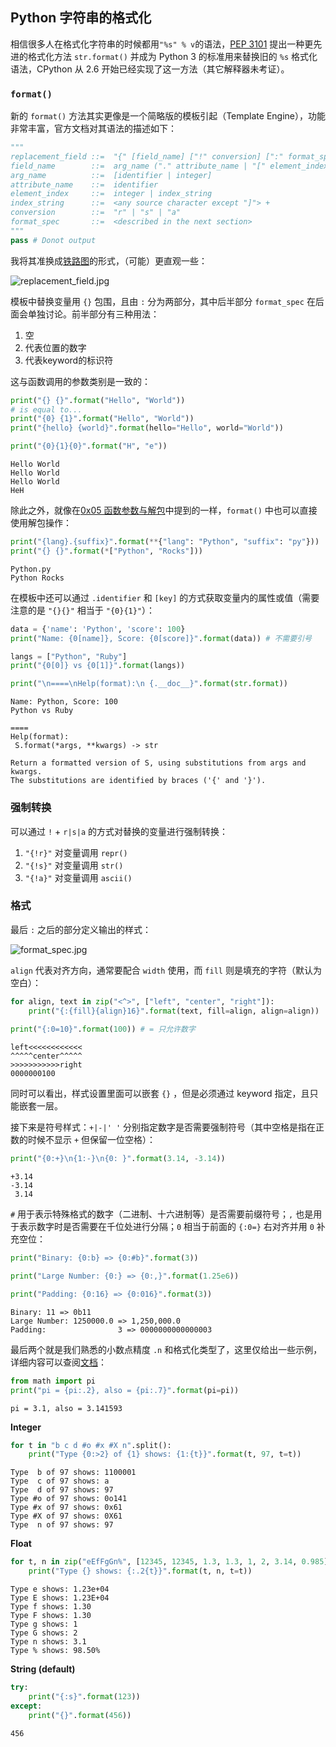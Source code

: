 
## Python 字符串的格式化

相信很多人在格式化字符串的时候都用`"%s" % v`的语法，[PEP 3101](https://www.python.org/dev/peps/pep-3101/) 提出一种更先进的格式化方法 `str.format()` 并成为 Python 3 的标准用来替换旧的 `%s` 格式化语法，CPython 从 2.6 开始已经实现了这一方法（其它解释器未考证）。

### `format()`

新的 `format()` 方法其实更像是一个简略版的模板引起（Template Engine），功能非常丰富，官方文档对其语法的描述如下：


```python
"""
replacement_field ::=  "{" [field_name] ["!" conversion] [":" format_spec] "}"
field_name        ::=  arg_name ("." attribute_name | "[" element_index "]")*
arg_name          ::=  [identifier | integer]
attribute_name    ::=  identifier
element_index     ::=  integer | index_string
index_string      ::=  <any source character except "]"> +
conversion        ::=  "r" | "s" | "a"
format_spec       ::=  <described in the next section>
"""
pass # Donot output
```

我将其准换成[铁路图](https://en.wikipedia.org/wiki/Syntax_diagram)的形式，（可能）更直观一些：

![replacement_field.jpg](http://7xiijd.com1.z0.glb.clouddn.com/replacement_field.jpg)

模板中替换变量用 `{}` 包围，且由 `:` 分为两部分，其中后半部分 `format_spec` 在后面会单独讨论。前半部分有三种用法：

1. 空
2. 代表位置的数字
3. 代表keyword的标识符

这与函数调用的参数类别是一致的：


```python
print("{} {}".format("Hello", "World"))
# is equal to...
print("{0} {1}".format("Hello", "World"))
print("{hello} {world}".format(hello="Hello", world="World"))

print("{0}{1}{0}".format("H", "e"))
```

    Hello World
    Hello World
    Hello World
    HeH


除此之外，就像在[0x05 函数参数与解包](https://github.com/rainyear/pytips/blob/master/Tips/2016-03-11-Arguments-and-Unpacking.ipynb)中提到的一样，`format()` 中也可以直接使用解包操作：


```python
print("{lang}.{suffix}".format(**{"lang": "Python", "suffix": "py"}))
print("{} {}".format(*["Python", "Rocks"]))
```

    Python.py
    Python Rocks


在模板中还可以通过 `.identifier` 和 `[key]` 的方式获取变量内的属性或值（需要注意的是 `"{}{}"` 相当于 `"{0}{1}"`）：


```python
data = {'name': 'Python', 'score': 100}
print("Name: {0[name]}, Score: {0[score]}".format(data)) # 不需要引号

langs = ["Python", "Ruby"]
print("{0[0]} vs {0[1]}".format(langs))

print("\n====\nHelp(format):\n {.__doc__}".format(str.format))
```

    Name: Python, Score: 100
    Python vs Ruby
    
    ====
    Help(format):
     S.format(*args, **kwargs) -> str
    
    Return a formatted version of S, using substitutions from args and kwargs.
    The substitutions are identified by braces ('{' and '}').


### 强制转换

可以通过 `!` + `r|s|a` 的方式对替换的变量进行强制转换：

1. `"{!r}"` 对变量调用 `repr()`
2. `"{!s}"` 对变量调用 `str()`
3. `"{!a}"` 对变量调用 `ascii()`

### 格式

最后 `:` 之后的部分定义输出的样式：

![format_spec.jpg](http://7xiijd.com1.z0.glb.clouddn.com/format_spec.jpg)

`align` 代表对齐方向，通常要配合 `width` 使用，而 `fill` 则是填充的字符（默认为空白）：


```python
for align, text in zip("<^>", ["left", "center", "right"]):
    print("{:{fill}{align}16}".format(text, fill=align, align=align))
    
print("{:0=10}".format(100)) # = 只允许数字
```

    left<<<<<<<<<<<<
    ^^^^^center^^^^^
    >>>>>>>>>>>right
    0000000100


同时可以看出，样式设置里面可以嵌套 `{}` ，但是必须通过 keyword 指定，且只能嵌套一层。

接下来是符号样式：`+|-|' '` 分别指定数字是否需要强制符号（其中空格是指在正数的时候不显示 `+` 但保留一位空格）：


```python
print("{0:+}\n{1:-}\n{0: }".format(3.14, -3.14))
```

    +3.14
    -3.14
     3.14


`#` 用于表示特殊格式的数字（二进制、十六进制等）是否需要前缀符号；`,` 也是用于表示数字时是否需要在千位处进行分隔；`0` 相当于前面的 `{:0=}` 右对齐并用 `0` 补充空位：


```python
print("Binary: {0:b} => {0:#b}".format(3))

print("Large Number: {0:} => {0:,}".format(1.25e6))

print("Padding: {0:16} => {0:016}".format(3))
```

    Binary: 11 => 0b11
    Large Number: 1250000.0 => 1,250,000.0
    Padding:                3 => 0000000000000003


最后两个就是我们熟悉的小数点精度 `.n` 和格式化类型了，这里仅给出一些示例，详细内容可以查阅[文档](https://docs.python.org/3/library/string.html#formatexamples)：


```python
from math import pi
print("pi = {pi:.2}, also = {pi:.7}".format(pi=pi))
```

    pi = 3.1, also = 3.141593


**Integer**


```python
for t in "b c d #o #x #X n".split():
    print("Type {0:>2} of {1} shows: {1:{t}}".format(t, 97, t=t))
```

    Type  b of 97 shows: 1100001
    Type  c of 97 shows: a
    Type  d of 97 shows: 97
    Type #o of 97 shows: 0o141
    Type #x of 97 shows: 0x61
    Type #X of 97 shows: 0X61
    Type  n of 97 shows: 97


**Float**


```python
for t, n in zip("eEfFgGn%", [12345, 12345, 1.3, 1.3, 1, 2, 3.14, 0.985]):
    print("Type {} shows: {:.2{t}}".format(t, n, t=t))
```

    Type e shows: 1.23e+04
    Type E shows: 1.23E+04
    Type f shows: 1.30
    Type F shows: 1.30
    Type g shows: 1
    Type G shows: 2
    Type n shows: 3.1
    Type % shows: 98.50%


**String (default)**


```python
try:
    print("{:s}".format(123))
except:
    print("{}".format(456))
```

    456

